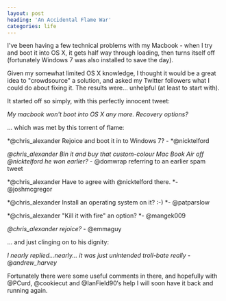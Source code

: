 ```yaml
---
layout: post
heading: 'An Accidental Flame War'
categories: life
---
```


I've been having a few technical problems with my Macbook - when I try and boot it into OS X, it gets half way through loading, then turns itself off (fortunately Windows 7 was also installed to save the day).

Given my somewhat limited OS X knowledge, I thought it would be a great idea to "crowdsource" a solution, and asked my Twitter followers what I could do about fixing it. The results were... unhelpful (at least to start with).

It started off so simply, with this perfectly innocent tweet:

*My macbook won't boot into OS X any more. Recovery options?*

... which was met by this torrent of flame:

*@chris_alexander Rejoice and boot it in to Windows 7? - *@nicktelford

*@chris_alexander Bin it and buy that custom-colour Mac Book Air off @nicktelford he won earlier?* - @domwrap referring to an earlier spam tweet

*@chris_alexander Have to agree with @nicktelford there. *- @joshmcgregor

*@chris_alexander Install an operating system on it? :-) *- @patparslow

*@chris_alexander "Kill it with fire" an option? *- @mangek009

*@chris_alexander rejoice?* - @emmaguy

... and just clinging on to his dignity:

*I nearly replied...nearly... it was just unintended troll-bate really* - @_andrew_harvey_

Fortunately there were some useful comments in there, and hopefully with @PCurd, @cookiecut and @IanField90′s help I will soon have it back and running again. 
